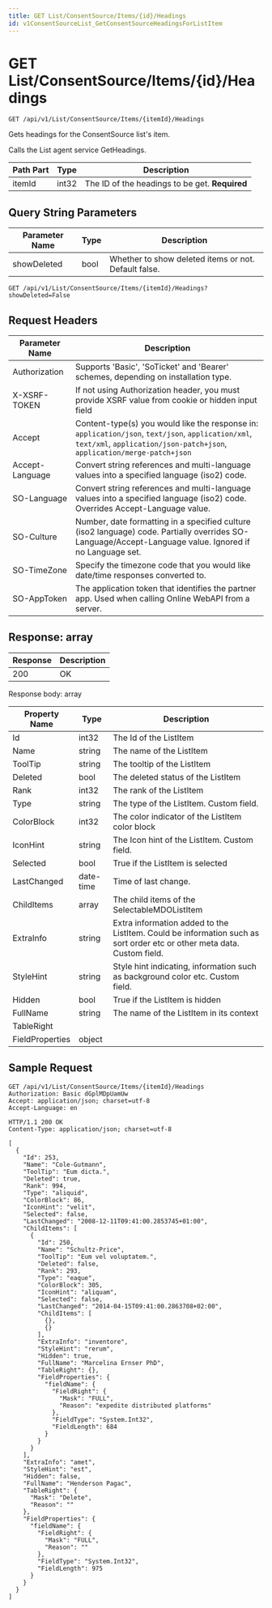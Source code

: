 ```yaml
---
title: GET List/ConsentSource/Items/{id}/Headings
id: v1ConsentSourceList_GetConsentSourceHeadingsForListItem
---
```


# GET List/ConsentSource/Items/{id}/Headings

```http
GET /api/v1/List/ConsentSource/Items/{itemId}/Headings
```

Gets headings for the ConsentSource list's item.

Calls the List agent service GetHeadings.




| Path Part | Type | Description |
|-----------|------|-------------|
| itemId | int32 | The ID of the headings to be get. **Required** |


## Query String Parameters

| Parameter Name | Type |  Description |
|----------------|------|--------------|
| showDeleted | bool |  Whether to show deleted items or not. Default false. |

```http
GET /api/v1/List/ConsentSource/Items/{itemId}/Headings?showDeleted=False
```


## Request Headers

| Parameter Name | Description |
|----------------|-------------|
| Authorization  | Supports 'Basic', 'SoTicket' and 'Bearer' schemes, depending on installation type. |
| X-XSRF-TOKEN   | If not using Authorization header, you must provide XSRF value from cookie or hidden input field |
| Accept         | Content-type(s) you would like the response in: `application/json`, `text/json`, `application/xml`, `text/xml`, `application/json-patch+json`, `application/merge-patch+json` |
| Accept-Language | Convert string references and multi-language values into a specified language (iso2) code. |
| SO-Language | Convert string references and multi-language values into a specified language (iso2) code. Overrides Accept-Language value. |
| SO-Culture | Number, date formatting in a specified culture (iso2 language) code. Partially overrides SO-Language/Accept-Language value. Ignored if no Language set. |
| SO-TimeZone | Specify the timezone code that you would like date/time responses converted to. |
| SO-AppToken | The application token that identifies the partner app. Used when calling Online WebAPI from a server. |


## Response: array



| Response | Description |
|----------------|-------------|
| 200 | OK |

Response body: array

| Property Name | Type |  Description |
|----------------|------|--------------|
| Id | int32 | The Id of the ListItem |
| Name | string | The name of the ListItem |
| ToolTip | string | The tooltip of the ListItem |
| Deleted | bool | The deleted status of the ListItem |
| Rank | int32 | The rank of the ListItem |
| Type | string | The type of the ListItem. Custom field. |
| ColorBlock | int32 | The color indicator of the ListItem color block |
| IconHint | string | The Icon hint of the ListItem. Custom field. |
| Selected | bool | True if the ListItem is selected |
| LastChanged | date-time | Time of last change. |
| ChildItems | array | The child items of the SelectableMDOListItem |
| ExtraInfo | string | Extra information added to the ListItem. Could be information such as sort order etc or other meta data. Custom field. |
| StyleHint | string | Style hint indicating, information such as background color etc. Custom field. |
| Hidden | bool | True if the ListItem is hidden |
| FullName | string | The name of the ListItem in its context |
| TableRight |  |  |
| FieldProperties | object |  |

## Sample Request

```http!
GET /api/v1/List/ConsentSource/Items/{itemId}/Headings
Authorization: Basic dGplMDpUamUw
Accept: application/json; charset=utf-8
Accept-Language: en
```

```http_
HTTP/1.1 200 OK
Content-Type: application/json; charset=utf-8

[
  {
    "Id": 253,
    "Name": "Cole-Gutmann",
    "ToolTip": "Eum dicta.",
    "Deleted": true,
    "Rank": 994,
    "Type": "aliquid",
    "ColorBlock": 86,
    "IconHint": "velit",
    "Selected": false,
    "LastChanged": "2008-12-11T09:41:00.2853745+01:00",
    "ChildItems": [
      {
        "Id": 250,
        "Name": "Schultz-Price",
        "ToolTip": "Eum vel voluptatem.",
        "Deleted": false,
        "Rank": 293,
        "Type": "eaque",
        "ColorBlock": 305,
        "IconHint": "aliquam",
        "Selected": false,
        "LastChanged": "2014-04-15T09:41:00.2863708+02:00",
        "ChildItems": [
          {},
          {}
        ],
        "ExtraInfo": "inventore",
        "StyleHint": "rerum",
        "Hidden": true,
        "FullName": "Marcelina Ernser PhD",
        "TableRight": {},
        "FieldProperties": {
          "fieldName": {
            "FieldRight": {
              "Mask": "FULL",
              "Reason": "expedite distributed platforms"
            },
            "FieldType": "System.Int32",
            "FieldLength": 684
          }
        }
      }
    ],
    "ExtraInfo": "amet",
    "StyleHint": "est",
    "Hidden": false,
    "FullName": "Henderson Pagac",
    "TableRight": {
      "Mask": "Delete",
      "Reason": ""
    },
    "FieldProperties": {
      "fieldName": {
        "FieldRight": {
          "Mask": "FULL",
          "Reason": ""
        },
        "FieldType": "System.Int32",
        "FieldLength": 975
      }
    }
  }
]
```